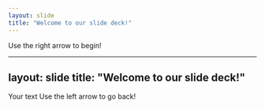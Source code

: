 ```yaml
---
layout: slide
title: "Welcome to our slide deck!"
---
```


Use the right arrow to begin!

---
layout: slide
title: "Welcome to our slide deck!"
---
Your text
Use the left arrow to go back!
